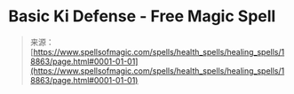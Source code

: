 <!--yml
category: 未分类
date: 2024-06-12 19:00:27
-->

# Basic Ki Defense - Free Magic Spell

> 来源：[https://www.spellsofmagic.com/spells/health_spells/healing_spells/18863/page.html#0001-01-01](https://www.spellsofmagic.com/spells/health_spells/healing_spells/18863/page.html#0001-01-01)